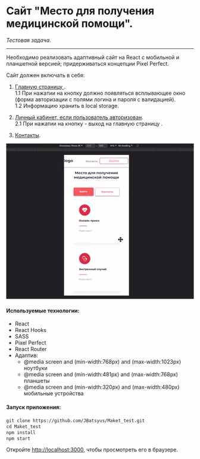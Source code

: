 # Сайт "Место для получения медицинской помощи".

_Тестовая задача_.

---

Необходимо реализовать адаптивный сайт на React с мобильной и планшетной версией; придерживаться концепции Pixel Perfect.

Сайт должен включать в себя:

1. <ins>Главную страницу </ins>. <br>
   1.1 При нажатии на кнопку должно появляться всплывающее окно (форма авторизации с полями логина и пароля с валидацией).<br>
   1.2 Информацию хранить в local storage.<br>

2. <ins>Личный кабинет, если пользователь авторизован</ins>.<br>
   2.1 При нажатии на кнопку - выход на главную страницу .<br>

3. <ins>Контакты</ins>.<br>

![gif](https://github.com/JBatsyus/Maket_test/blob/master/src/assets/images/gif.gif)

#### Используемые технологии:

- React
- React Hooks
- SASS
- Pixel Perfect
- React Router
- Адаптив:
  - @media screen and (min-width:768px) and (max-width:1023px)
    ноутбуки
  - @media screen and (min-width:481px) and (max-width:768px)
    планшеты
  - @media screen and (min-width:320px) and (max-width:480px)
    мобильные устройства

#### Запуск приложения:

```
git clone https://github.com/JBatsyus/Maket_test.git
cd Maket_test
npm install
npm start
```

Откройте [http://localhost:3000](http://localhost:3000), чтобы просмотреть его в браузере.
